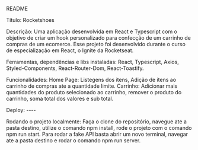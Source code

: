 README

Título: Rocketshoes

Descrição: Uma aplicação desenvolvida em React e Typescript com o objetivo de criar um hook personalizado para confecção de um carrinho de compras de um ecomerce.
Esse projeto foi desenvolvido durante o curso de especialização em React, o Ignite da Rocketseat.

Ferramentas, dependências e libs instaladas: React, Typescript, Axios, Styled-Components, React-Router-Dom, React-Toastify. 

Funcionalidades: Home Page: Listegens dos itens, Adição de itens ao carrinho de compras ate a quantidade limite.
                 Carrinho: Adicionar mais quantidades do produto selecionado ao carrinho, remover o produto do carrinho, soma total dos valores e sub total.

Deploy: ----

Rodando o projeto localmente: Faça o clone do repositório, navegue ate a pasta destino, utilize o comando npm install, rode o projeto com o comando npm run start. 
Para rodar a fake API basta abrir um novo terminal, navegar ate a pasta destino e rodar o comando npm run server.

